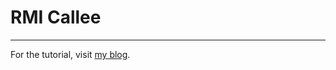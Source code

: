 # RMI Callee

---

For the tutorial, visit [my blog](http://whirlwin.blogspot.co.uk/2013/02/simple-rmi-tutorial.html).
